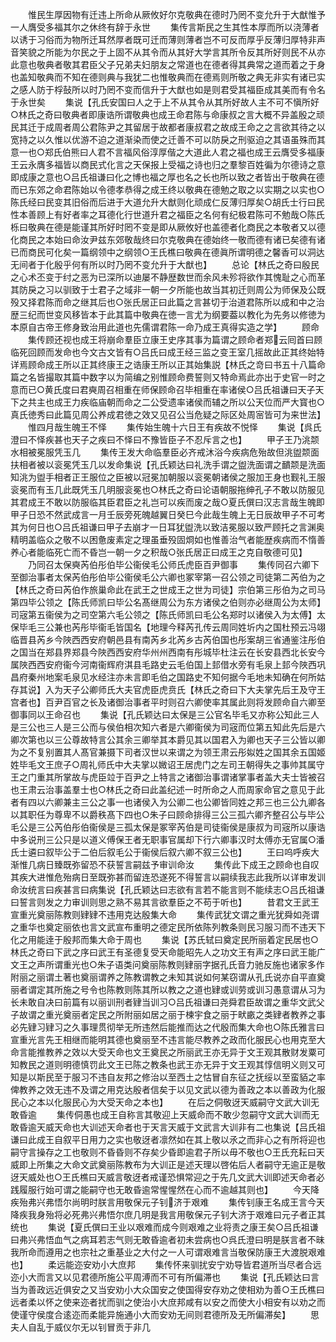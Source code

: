 <!-- { "loadSidebar": true } -->
　　惟民生厚因物有迁违上所命从厥攸好尔克敬典在德时乃罔不变允升于大猷惟予一人膺受多福其尔之休终有辞于永世
　　集传言斯民之生其性本厚而所以浇薄者以诱于习俗而为物所迁耳然厚者既可迁而薄则薄者岂不可反而厚乎反薄归厚特非声音笑貌之所能为尔民之于上固不从其令而从其好大学言其所令反其所好则民不从亦此意也敬典者敬其君臣父子兄弟夫妇朋友之常道也在德者得其典常之道而着之于身也盖知敬典而不知在德则典与我犹二也惟敬典而在德焉则所敬之典无非实有诸已实之感人防于桴鼔所以时乃罔不变而信升于大猷也如是则君受其福臣成其美而有令名于永世矣
　　集说【孔氏安国曰人之于上不从其令从其所好故人主不可不愼所好○林氏之奇曰敬典者即康诰所谓敬典也成王命君陈与命康叔之言大概不异盖殷之顽民其迁于成周者周公君陈尹之其留居于故都者康叔君之故成王命之之言欲其待之以宽持之以久惟以优游不迫之道渐染而使之迁善不可以防戾之刑驱迫之其语虽殊而其意一也○郑氏伯熊曰人君不言福风俗淳厚偕之大道此人君之福也成王云膺受多福康王云永膺多福皆以商民式化言之天保报上受福之诗也归之羣黎百姓徧为尔德诗之意即成康之意也○吕氏祖谦曰化之博也福之厚也名之长也所以致之者皆出于敬典在德而已东郊之命君陈始以令德孝恭得之成王终以敬典在德勉之取之以实期之以实也○陈氏经曰民变其旧俗而后进于大道允升大猷则化顽成仁反薄归厚矣○胡氏士行曰民性本善顾上有好者率之耳德化行世道升君之福臣之名何有纪极君陈可不勉哉○陈氏栎曰敬典在德是能谨其所好时罔不变是即从厥攸好也盖德者化商民之本敬者又以德化商民之本始曰命汝尹兹东郊敬哉终曰尔克敬典在德始终一敬而德有诸已矣德有诸已而商民可化矣一篇纲领中之纲领○王氏樵曰敬典在德眞所谓明德之馨香可以洞达无间者于化殷乎何有所以时乃罔不变允升于大猷也】
　　总论【林氏之奇曰殷民之心术丕变于纣之恶为已深所以迪屡不静歴数世而余风未殄将欲作其愧耻之心而革其防戾之习以驯致于士君子之域非一朝一夕所能也故当其初迁则周公为师保及公既殁又择君陈而命之继其后也○张氏居正曰此篇之言甚切于治道君陈所以成和中之治歴三纪而世变风移皆本于此其篇中敬典在徳一言尤为纲要葢以教化为先务以修徳为本原自古帝王修身致治用此道也先儒谓君陈一命乃成王真得实造之学】
　　顾命
　　集传顾还视也成王将崩命羣臣立康王史序其事为篇谓之顾命者郑云囘首曰顾临死回顾而发命也今文古文皆有○吕氏曰成王经三监之变王室几摇故此正其终始特详焉顾命成王所以正其终康王之诰康王所以正其始集説【林氏之竒曰书五十八篇命篇之名皆撮取其篇中数字以为简编之别惟顾命费誓则又特命焉此亦出于史官一时之意而已○黄氏度曰君奭周召相重在师保顾命召毕相重在率诸侯○吕氏祖谦曰天子天下之共主也成王力疾临庙朝而命之二公受遗率诸侯而辅之所以公天位而严大寳也○真氏徳秀曰此篇见周公养成君徳之效又见召公当危疑之际区处周宻皆可为来世法】
　　惟四月哉生魄王不怿
　　集传始生魄十六日王有疾故不悦怿
　　集说【呉氏澄曰不怿疾甚也天子之疾曰不怿曰不豫皆臣子不忍斥言之也】
　　甲子王乃洮颒水相被冕服凭玉几
　　集传王发大命临羣臣必齐戒沐浴今疾病危殆故但洮盥颒面扶相者被以衮冕凭玉几以发命集说【孔氏颖达曰礼洗手谓之盥洗面谓之靧颒是洗面知洮为盥手相者正王服位之臣被以冠冕加朝服以衮冕朝诸侯之服加王身也觐礼王服衮冕而有玉几此既凭玉几明服衮冕也○林氏之奇曰论语朝服拖绅孔子不敢以防服见其君成王不敢以防服临其臣君臣之礼岂可以疾而废之哉○夏氏僎曰汉志言哉生魄即甲子日恐不然武成言一月壬辰旁死魄越翼日癸巳今此哉生魄上无日辰故甲子不可考其为何日也○吕氏祖谦曰甲子去崩才一日耳犹盥洗以致洁冕服以致严顾托之言渊奥精明盖临众之敬不以困惫废素定之理虽垂殁固烱如也惟善治气者能歴疾病而不惰善养心者能临死亡而不昏岂一朝一夕之积哉○张氏居正曰成王之克自敬德可见】
　　乃同召太保奭芮伯彤伯毕公衞侯毛公师氏虎臣百尹御事
　　集传同召六卿下至御治事者太保芮伯彤伯毕公衞侯毛公六卿也冢宰第一召公领之司徒第二芮伯为之【林氏之奇曰芮伯作旅巢命此在武王之世成王之世为司徒】宗伯第三彤伯为之司马第四毕公领之【陈氏师凯曰毕公名髙继周公为东方诸侯之伯则亦必继周公为太师】司宼第五衞侯为之司空第六毛公领之【陈氏师凯曰毛公名郑时以诸侯入为太傅】太保毕毛三公兼也芮彤毕衞毛皆国名【地理今释芮孔传云周同姓圻内之国杜预云冯翊临晋县芮乡今陜西西安府朝邑县有南芮乡北芮乡古芮伯国也彤案胡三省通鉴注彤伯之国当在郑县界郑县今陜西西安府华州州西南有彤城毕杜注云在长安县西北长安今属陜西西安府衞今河南衞辉府淇县毛路史云毛伯国上邽借水旁有毛泉上邽今陜西巩昌府秦州地案毛泉见水经注亦未言即毛伯之国路史不知何据今毛地未知确在何所姑存其说】入为天子公卿师氏大夫官虎臣虎贲氏【林氏之奇曰下大夫掌先后王及守王宫者也】百尹百官之长及诸御治事者平时则召六卿使率其属此则将发顾命自六卿至御事同以王命召也
　　集说【孔氏颖达曰太保是三公官名毕毛又亦称公知此三人是三公也三人是三公而与侯伯相次知六者是六卿衞侯为司宼而位第五知此先后是六卿次第也以三公尊故特言公其余三卿举其本爵见其以国君入为卿也天子三公皆以卿为之不复别置其人髙官兼摄下司者汉世以来谓之为领王肃云彤姒姓之国其余五国姬姓毕毛文王庶子○周礼师氏中大夫掌以媺诏王居虎门之左司王朝得失之事帅其属守王之门重其所掌故与虎臣竝于百尹之上特言之诸御治事谓诸掌事者盖大夫士皆被召也王肃云治事盖羣士也○林氏之奇曰此盖纪述一时所命之人而周家命官之意见于此者有四以六卿兼主三公之事一也诸侯入为公卿二也公卿皆同姓之邦三也三公九卿各以其职任为尊卑不以爵秩髙下四也○朱子曰顾命排得三公三孤六卿齐整召公与毕公毛公是三公芮伯彤伯衞侯是三孤太保是冢宰芮伯是司徒衞侯是康叔为司宼所以康诰中多说刑三公只是以道义傅保王者无职事官属却下行六卿事汉时太傅亦无官属○潘氏士遴曰叙毕公于二伯后叙毛公于衞侯后叙六卿不叙三公也】
　　王曰呜呼疾大渐惟几病日臻既弥留恐不获誓言嗣兹予审训命汝
　　集传此下成王之顾命也自叹其疾大进惟危殆病日至既弥甚而留连恐遂死不得誓言以嗣续我志此我所以详审发训命汝统言曰疾甚言曰病集说【孔氏颖达曰志欲有言若不能言则不能续志○吕氏祖谦曰誓言则发之力审训则思之熟不易其言欲羣臣之不苟于听也】
　　昔君文王武王宣重光奠丽陈教则肄肄不违用克达殷集大命
　　集传武犹文谓之重光犹舜如尧谓之重华也奠定丽依也言文武宣布重明之德定民所依陈列教条则民习服习而不违天下化之用能逹于殷邦而集大命于周也
　　集说【苏氏轼曰奠定民所丽着定民居也○林氏之奇曰下武之序曰武王有圣德复受天命能昭先人之功文王有声之序曰武王能广文王之声所谓重光也○朱子语类问奠丽陈教则肄丽字据孔氏音力驰反施也诸家多作附丽之丽谓土著也奠丽谓养之陈教谓教之未知其说如何某窃谓从孔氏说亦自平直奠丽者谓定其所施之号令也陈教则陈其所以教之之道也肄或训劳或训习愚意谓从习为长未敢自决曰前篇有以丽训刑者肄当训习○吕氏祖谦曰尧舜君臣故谓之重华文武父子故谓之重光奠丽者定民之所附丽如居之丽于楝宇食之丽于畎畞之类肄者教养之事必先肄习肄习之久事理贯彻举无所违然后能推而达之代殷而集大命也○陈氏雅言曰宣重光言先王相继而能明其德也奠丽至不违言能尽教养之政而化服民心也用克至大命言能推教养之效以大受天命也文王奠民之所丽武王亦无异于文王观其散财发粟可知教民之道则明德慎罚此文王已陈之教条也武王亦无异于文王观其惇信明义则又可知是以斯民至于服习不违自友邦之修治以至西土之怙冒自东征之抚绥以至蛮貊之率俾教养之效无违不及谓之用克达殷者信矣于以见文武以德为善政之本以善政为化服民心之本以化服民心为大受天命之本也】
　　在后之侗敬迓天威嗣守文武大训无敢昏逾
　　集传侗愚也成王自称言其敬迎上天威命而不敢少忽嗣守文武大训而无敢昏逾天威天命也大训述天命者也于天言天威于文武言大训非有二也集说【吕氏祖谦曰此成王自叙平日用力之实也敬迓者凛然如在其上敬以氶之而非心之有所将迎也嗣守言操存之工也敬则不昏昏则不存矣少昏即逾君子所以毋不敬也○王氏充耘曰天威即上所集之大命文武奠丽陈教布为大训正是述天理以啓佑后人者嗣守无逾正是敬迓天威处也○王氏樵曰天威言敬迓者戒谨恐惧常迎之于先几文武大训即述天命者必践履服行始可谓之能嗣守也无敢昏逾常惺惺然在心而不逾越其则也】
　　今天降疾殆弗兴弗悟尔尚明时朕言用敬保元子钊济于艰难
　　集传钊康王名成王言今天降疾我身殆将必死弗兴弗悟尔庶几明是我言用敬保元子钊大济于艰难曰元子者正其统也
　　集说【夏氏僎曰王业以艰难而成今则艰难之业将责之康王矣○吕氏祖谦曰弗兴弗悟血气之病耳若志气则无敢昏逾者初未尝病也○呉氏澄曰明是朕言者不昧我所命而遵用之也宗社之重基业之大付之一人可谓艰难言当敬保防康王大渡脱艰难也】
　　柔远能迩安劝小大庶邦
　　集传怀来驯扰安宁劝导皆君道所当尽者合远迩小大而言又以见君德所施公平周溥而不可有所偏滞也
　　集说【孔氏颖达曰言当为善政远近俱安之又当安劝小大众国安之使国得安存劝之使相劝为善○王氏樵曰远者柔以怀之使来迩者扰而驯之使治小大庶邦咸有以安之而使大小相安有以劝之而使谨守侯度合逺迩而柔能异施通小大而安劝无间则君德所及无所偏滞矣】
　　思夫人自乱于威仪尔无以钊冒贡于非几
